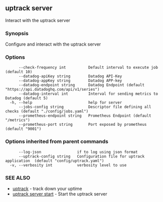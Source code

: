 ## uptrack server

Interact with the uptrack server

### Synopsis

Configure and interact with the uptrack server

### Options

```
      --check-frequency int          Default interval to execute job (default 10)
      --datadog-apiKey string        Datadog API-Key
      --datadog-appKey string        Datadog APP-key
      --datadog-endpoint string      Datadog Endpoint (default "https://api.datadoghq.com/api/v1/series")
      --datadog-interval int         Interval for sending metrics to Datadog (default 5)
  -h, --help                         help for server
      --jobs-config string           Descriptor file defining all checks (default "./config/jobs.yaml")
      --prometheus-endpoint string   Prometheus Endpoint (default "/metrics")
      --prometheus-port string       Port exposed by prometheus (default "9001")
```

### Options inherited from parent commands

```
      --log-json                if to log using json format
      --uptrack-config string   Configuration file for uptrack application  (default "config/uptrack.yaml")
  -v, --verbosity int           verbosity level to use
```

### SEE ALSO

* [uptrack](uptrack.md)	 - track down your uptime
* [uptrack server start](uptrack_server_start.md)	 - Start the uptrack server

